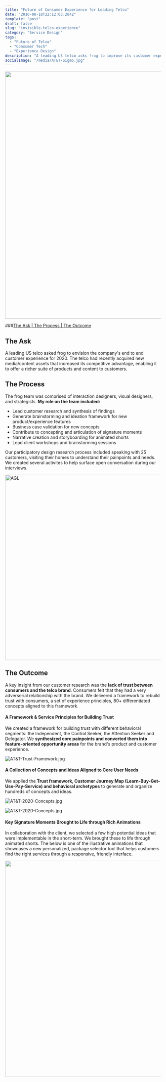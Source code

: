 ```yaml
---
title: "Future of Consumer Experience for Leading Telco" 
date: "2016-08-18T22:12:03.284Z"
template: "post"
draft: false
slug: "invisible-telco-experience"
category: "Service Design"
tags:
  - "Future of Telco"
  - "Consumer Tech"
  - "Experience Design"
description: "A leading US telco asks frog to improve its customer experience for 2020."
socialImage: "/media/AT&T-Sigmo.jpg"
---
```


<img src="/media/AT&T-Sigmo.jpg" width="800" />

###[The Ask | ](#the-ask) [The Process | ](#the-process) [The Outcome](#the-outcome)

## The Ask

A leading US telco asked frog to envision the company's end to end customer experience for 2020. The telco had recently acquired new media/content assets that increased its competitive advantage, enabling it to offer a richer suite of products and content to customers.

## The Process

The frog team was comprised of interaction designers, visual designers, and strategists. **My role on the team included:**
- Lead customer research and synthesis of findings
- Generate brainstorming and ideation framework for new product/experience features
- Business case validation for new concepts
- Contribute to concepting and articulation of signature moments
- Narrative creation and storyboarding for animated shorts
- Lead client workshops and brainstorming sessions

Our participatory design research process included speaking with 25 customers, visiting their homes to understand their painpoints and needs. We created several activites to help surface open conversation during our interviews. 

<img src="/media/AT&T-Research.jpg" alt="AGL" width="600"/>

## The Outcome

A key insight from our customer research was the **lack of trust between consumers and the telco brand**. Consumers felt that they had a very adverserial relationship with the brand. We delivered a framework to rebuild trust with consumers, a set of experience principles, 80+ differentiated concepts aligned to this framework.

####  A Framework & Service Principles for Building Trust

We created a framework for building trust with different behavioral segments: the Independent, the Control Seeker, the Attention Seeker and Delegator. We **synthesized core painpoints and converted them into feature-oriented opportunity areas** for the brand's product and customer experience.

![AT&T-Trust-Framework.jpg](/media/AT&T-Trust-Framework.jpg)

####  A Collection of Concepts and Ideas Aligned to Core User Needs

We applied the **Trust framework, Customer Journey Map (Learn-Buy-Get-Use-Pay-Service) and behavioral archetypes** to generate and organize hundreds of concepts and ideas. 

![AT&T-2020-Concepts.jpg](/media/AT&T-2020-Concepts.jpg)

![AT&T-2020-Concepts.jpg](/media/AT&T-Archetype.jpg)

#### Key Signature Moments Brought to Life through Rich Animations

In collaboration with the client, we selected a few high potential ideas that were implementable in the short-term. We brought these to life through animated shorts. The below is one of the illustrative animations that showcases a new personalized, package selector tool that helps customers find the right services through a responsive, friendly interface.

<img src="/media/AT&T-Animation.gif" width="700" />


